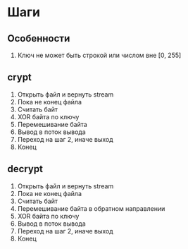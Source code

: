 # Шаги

## Особенности
1. Ключ не может быть строкой или числом вне [0, 255]

## crypt
1. Открыть файл и вернуть stream
2. Пока не конец файла 
3. Считать байт
4. XOR байта по ключу
5. Перемешивание байта
6. Вывод в поток вывода
7. Переход на шаг 2, иначе выход
8. Конец

## decrypt
1. Открыть файл и вернуть stream
2. Пока не конец файла
3. Считать байт
4. Перемешивание байта в обратном направлении
5. XOR байта по ключу
6. Вывод в поток вывода
7. Переход на шаг 2, иначе выход
8. Конец
